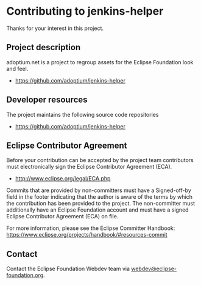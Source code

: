 # Contributing to jenkins-helper

Thanks for your interest in this project.

## Project description

adoptium.net is a project to regroup assets for the Eclipse Foundation look and feel. 

* https://github.com/adoptium/jenkins-helper

## Developer resources

The project maintains the following source code repositories

* https://github.com/adoptium/jenkins-helper

## Eclipse Contributor Agreement

Before your contribution can be accepted by the project team contributors must
electronically sign the Eclipse Contributor Agreement (ECA).

* http://www.eclipse.org/legal/ECA.php

Commits that are provided by non-committers must have a Signed-off-by field in
the footer indicating that the author is aware of the terms by which the
contribution has been provided to the project. The non-committer must
additionally have an Eclipse Foundation account and must have a signed Eclipse
Contributor Agreement (ECA) on file.

For more information, please see the Eclipse Committer Handbook:
https://www.eclipse.org/projects/handbook/#resources-commit

## Contact

Contact the Eclipse Foundation Webdev team via webdev@eclipse-foundation.org.
